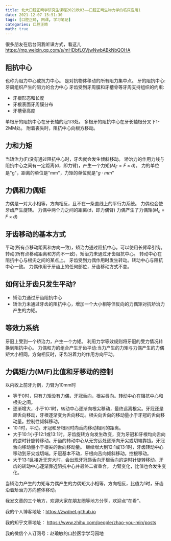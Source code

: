 ```yaml
---
title: 北大口腔正畸学研究生课程2021秋03——口腔正畸生物力学的临床应用1
date: 2021-12-07 15:51:30
tags: [口腔正畸, 网课, 学习笔记]
categories: 口腔正畸
math: true
---
```

很多朋友在后台问我听课方式，看这儿
https://mp.weixin.qq.com/s/mHDbfLOVjwNwbABkNbQOHA

## 阻抗中心
也称为阻力中心或抗力中心。
是对抗物体移动的所有阻力集中点。
牙的阻抗中心:牙周组织产生的阻力的合力中心
牙齿受到牙周膜和牙槽骨等牙周支持组织的约束:
- 牙根形态和长度
- 牙根表面牙周膜分布
- 牙槽骨高度

单根牙的阻抗中心在牙长轴的冠1/3处。
多根牙的阻抗中心在牙长轴根分叉下1-2MM处。
附着丧失时，阻抗中心向根方移动。

## 力和力矩
当矫治力(F)没有通过阻抗中心时，牙齿就会发生倾斜移动。
矫治力的作用力线与阻抗中心之间有一定距离(d，即力臂)，产生一个力矩($M_F = F\times d$)。
力的单位是"g"，距离的单位是"mm"，力矩的单位就是"$g\cdot mm$"

## 力偶和力偶矩
力偶是一对大小相等，方向相反，且不在一条直线上的平行力系统。
力偶也会使牙齿产生旋转。
力偶中两个力之间的距离(d，即力偶臂)
力偶产生了力偶矩($M_c = F\times d$)

## 牙齿移动的基本方式
平动(所有点移动距离和方向一致)，矫治力通过阻抗中心。可以使用长臂牵引钩。
转动(所有点移动距离和方向不一致)，矫治力未通过牙齿阻抗中心。
转动中心在阻抗中心与根尖之间的某点上。
牙齿受到力偶作用时发生转动。转动中心与阻抗中心一致。
力偶作用于牙齿上的任何部位，牙齿移动方式不变。

## 如何让牙齿只发生平动?
- 矫治力通过牙齿阻抗中心
- 矫治力未通过牙齿的阻抗中心，增加一个大小相等但反向的力偶矩对抗矫治力产生的力矩。

## 等效力系统
牙冠上受到一个矫治力，产生一个力矩。
利用力学等效规则将牙冠的受力情况转换到阻抗中心。
力偶和力的组合产生牙齿平动:当力产生的力矩与力偶产生的力偶矩大小相同，方向相反时，牙齿沿着力的作用方向平动。

## 力偶矩/力(M/F)比值和牙移动的控制
以内收上前牙为例，力臂为10mm时
- 等于0时，只有力矩没有力偶，牙冠舌向，根尖唇向。转动中心在阻抗中心和根尖之间。
- 逐渐增大，小于10:1时，转动中心逐渐向根尖移动，最终远离根尖。牙冠还是颊舌向移动，牙根逐渐变为舌向移动。根尖向舌向的移动量小于牙冠的舌向移动量。控制性倾斜移动。
- 10:1时，平动。牙冠和牙根同时向舌向移动相同的距离。
- 大于10:1小于12:1或13:1时，牙齿旋转方向发生改变，变为牙冠和牙根均向舌向的逆时针旋转移动。牙齿的转动中心从无穷远处逐渐向牙尖或切端靠拢。牙冠舌向移动量小于根尖的舌向移动量。
  继续增大到12:1或13:1时，牙齿转动中心移动到牙尖或切端。牙冠基本不动，牙根向舌向倾斜移动。控根移动。
- 大于13:1且接近无穷大时，会出现牙冠唇舌向牙根舌向的逆时针旋转移动。牙齿的转动中心逐渐靠近阻抗中心并最终二者重合。
力臂变化，比值也会发生变化。

当矫治力产生的力矩与力偶产生的力偶矩大小相等，方向相反，比值为1时，牙齿沿着矫治力方向整体移动。



我发文章的三个地方，欢迎大家在朋友圈等地方分享，欢迎点“在看”。

我的个人博客地址：https://zwdnet.github.io

我的知乎文章地址： https://www.zhihu.com/people/zhao-you-min/posts

我的微信个人订阅号：赵瑜敏的口腔医学学习园地


